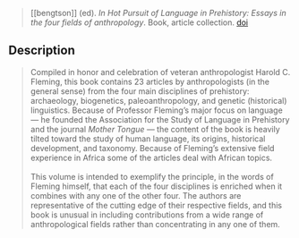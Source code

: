 > [[bengtson]] (ed). *In Hot Pursuit of Language in Prehistory: Essays in the four fields of anthropology*. Book, article collection. [doi](https://doi.org/10.1075/z.145)


## Description
> Compiled in honor and celebration of veteran anthropologist Harold C. Fleming, this book contains 23 articles by anthropologists (in the general sense) from the four main disciplines of prehistory: archaeology, biogenetics, paleoanthropology, and genetic (historical) linguistics. Because of Professor Fleming’s major focus on language — he founded the Association for the Study of Language in Prehistory and the journal _Mother Tongue_ — the content of the book is heavily tilted toward the study of human language, its origins, historical development, and taxonomy. Because of Fleming’s extensive field experience in Africa some of the articles deal with African topics.  
> <br>
> This volume is intended to exemplify the principle, in the words of Fleming himself, that each of the four disciplines is enriched when it combines with any one of the other four. The authors are representative of the cutting edge of their respective fields, and this book is unusual in including contributions from a wide range of anthropological fields rather than concentrating in any one of them.